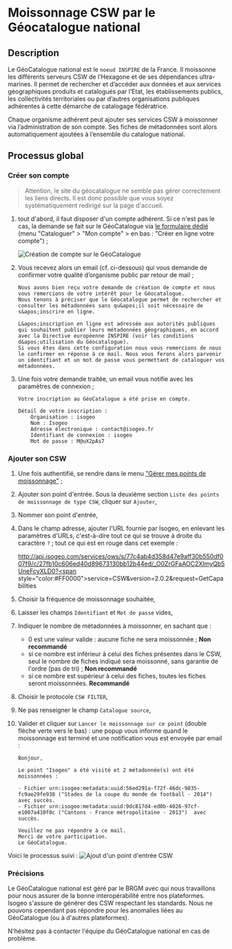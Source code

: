 # Moissonnage CSW par le Géocatalogue national

## Description

Le GéoCatalogue national est le `noeud INSPIRE` de la France. Il moissonne les différents serveurs CSW de l’Hexagone et de ses dépendances ultra-marines. Il permet de rechercher et d’accéder aux données et aux services géographiques produits et catalogués par l’Etat, les établissements publics, les collectivités territoriales ou par d’autres organisations publiques adhérentes à cette démarche de catalogage fédératrice.

Chaque organisme adhérent peut ajouter ses services CSW à moissonner via l’administration de son compte. Ses fiches de métadonnées sont alors automatiquement ajoutées à l’ensemble du catalogue national.

## Processus global

### Créer son compte

> Attention, le site du géocatalogue ne semble pas gérer correctement les liens directs. Il est donc possible que vous soyez systématiquement redirigé sur la page d&apos;accueil.

1. tout d&apos;abord, il faut disposer d&apos;un compte adhérent. Si ce n&apos;est pas le cas, la demande se fait sur le GéoCatalogue via [le formulaire dédié](http://www.geocatalogue.fr/#!CreateAccountTileForward) (menu "Cataloguer" > "Mon compte" > en bas : "Créer en ligne votre compte") ;

    ![Création de compte sur le GéoCatalogue](/images/annex_GeoCatalogueFR_signInForm.png "Remplir le formulaire de demande de création de compte pour le GéoCatalogue")

2. Vous recevez alors un email (cf. ci-dessous) qui vous demande de confirmer votre qualité d’organisme public par retour de mail ;

    ```
    Nous avons bien reçu votre demande de création de compte et nous vous remercions de votre intérêt pour le Géocatalogue.
    Nous tenons à préciser que le Géocatalogue permet de rechercher et consulter les métadonnées sans qu&apos;il soit nécessaire de s&apos;inscrire en ligne.

    L&apos;inscription en ligne est adressée aux autorités publiques qui souhaitent publier leurs métadonnées géographiques, en accord avec la Directive européenne INSPIRE (voir les conditions d&apos;utilisation du Géocatalogue).
    Si vous êtes dans cette configuration nous vous remercions de nous le confirmer en réponse à ce mail. Nous vous ferons alors parvenir un identifiant et un mot de passe vous permettant de cataloguer vos métadonnées.
    ```

3. Une fois votre demande traitée, un email vous notifie avec les paramètres de connexion ;

    ```
    Votre inscription au GéoCatalogue a été prise en compte.

    Détail de votre inscription :
        Organisation : isogeo
        Nom : Isogeo
        Adresse électronique : contact@isogeo.fr
        Identifiant de connexion : isogeo
        Mot de passe : M@uX2pAs7

    ```

### Ajouter son CSW

1. Une fois authentifié, se rendre dans le menu ["Gérer mes points de moissonnage"](http://geocatalogue.fr/geocatadmin/admin/ListHarvestPoint.do) ;

2. Ajouter son point d&apos;entrée. Sous la deuxième section `Liste des points de moissonnage de type CSW`, cliquer sur `Ajouter`,

3. Nommer son point d&apos;entrée,

4. Dans le champ adresse, ajouter l&apos;URL fournie par Isogeo, en enlevant les paramètres d&apos;URLs, c&apos;est-à-dire tout ce qui se trouve à droite du caractère `?` ; tout ce qui est en rouge dans cet exemple :

    http://api.isogeo.com/services/ows/s/77c4ab4d358d47e9aff30b550df007f9/c/27fb10c606ed40d89673130bb12b44ed/_O0ZrGFaAOC2XImyQb5UneFcyXLD0?<span style="color:#FF0000">service=CSW&version=2.0.2&request=GetCapabilities</span>

5. Choisir la fréquence de moissonnage souhaitée,

6. Laisser les champs `Identifiant` et `Mot de passe` vides,

7. Indiquer le nombre de métadonnées à moissonner, en sachant que :
    * 0 est une valeur valide : aucune fiche ne sera moissonnée ; **Non recommandé**
    * si ce nombre est inférieur à celui des fiches présentes dans le CSW, seul le nombre de fiches indiqué sera moissonné, sans garantie de l&apos;ordre (pas de tri) ; **Non recommandé**
    * si ce nombre est supérieur à celui des fiches, toutes les fiches seront moissonnées. **Recommandé**

8. Choisir le protocole `CSW FILTER`,

9. Ne pas renseigner le champ `Catalogue source`,

10. Valider et cliquer sur `Lancer le moissonnage sur ce point` (double flèche verte vers le bas) : une popup vous informe quand le moissonnage est terminé et une notification vous est envoyée par email :

    ```
    Bonjour,

    Le point "Isogeo" a été visité et 2 métadonnée(s) ont été moissonnées :

    - Fichier urn:isogeo:metadata:uuid:56ed291a-f72f-46dc-9835-fc9ae29fe938 ("Stades de la coupe du monde de football - 2014")  avec succès.
    - Fichier urn:isogeo:metadata:uuid:9dc817d4-ed0b-4026-97cf-e1007a410f0c ("Cantons - France métropolitaine - 2013")  avec succès.

    Veuillez ne pas répondre à ce mail.
    Merci de votre participation.
    Le GéoCatalogue.
    ```

Voici le processus suivi :
![Ajout d&apos;un point d&apos;entrée CSW](/images/annex_GeoCatalogueFR_entryPointsAddConfig.gif "Configurer son point d&apos;entrée CSW")


### Précisions

Le GéoCatalogue national est géré par le BRGM avec qui nous travaillons pour nous assurer de la bonne interopérabilité entre nos plateformes. Isogeo s&apos;assure de générer des CSW respectant les standards. Nous ne pouvons cependant pas répondre pour les anomalies liées au GéoCatalogue (ou à d&apos;autres plateformes).

N&apos;hésitez pas à contacter l&apos;équipe du GéoCatalogue national en cas de problème.
